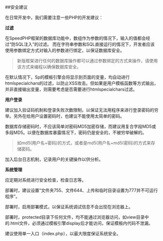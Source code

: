 ##安全建议

在日常开发中，我们需要注意一些PHP的开发建议：

**过滤**

在SpeedPHP框架的数据库功能中，数组作为参数的情况下，输入的值都会经过“防SQL注入”的过滤。
而在字符串参数和SQL直接运行的情况下，开发者应该使用参数绑定方式对输入的参数进行绑定，以保证数据库安全。

> 新版框架进行任何的数据库操作都可以通过参数绑定的方式来操作，请使用该方式来编程以确保数据库安全。

在默认情况下，Sp的模板引擎会将显示到页面的变量，均自动进行htmlspecialchars的过滤，以防止XSS攻击。但如果是用户模板函数等方式输出，并非直接输出变量，则需要考虑是否需要进行htmlspecialchars过滤。

**用户登录**

建议加入验证码机制和登录失败次数限制，以保证无法用程序来进行登录密码的穷举。另外在给用户设置密码时，也建议不能使用太简单的密码。

数据库存储密码时，不应该简单对密码MD5加密存储，而建议用复合字段MD5或多段MD5。以便在数据库暴露情况下，密码仍是安全的，不被穷举破解的。

> 如md5(用户名+密码)的方式，或者是md5(用户名+md5(密码)的方式来存储密码。

加入后台日志机制，记录用户的关键操作以供分析。

**系统管理**

应定期对系统进行安全检查，检查日志等。

部署时，建议设置“文件夹755、文件644、上传和临时目录设置为777并不可运行程序”。

部署时，启用部署模式，以保证系统调试信息不会出现在浏览器上。

部署时，protected目录下任何文件，均不能通过浏览器访问，如view目录中的.html文件，必须通过模板引擎display后才能访问，保证模板内代码不泄漏。

建议使用单一入口（index.php），以最大限度保证系统安全。

